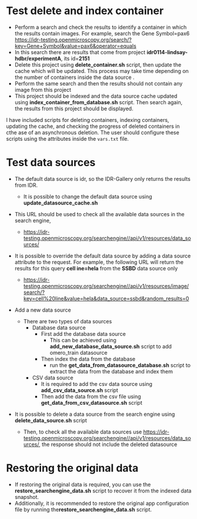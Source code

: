 Test delete and index container
===============================
* Perform a search and check the results to identify a container in which the results contain images.
For example, search the Gene Symbol=pax6
https://idr-testing.openmicroscopy.org/search/?key=Gene+Symbol&value=pax6&operator=equals
* In this search there are results that come from project **idr0114-lindsay-hdbr/experimentA**, its id=**2151**
* Delete this project using **delete_container.sh** script, then update the cache which will be updated. This process may take time depending on the number of containers inside the data source .
* Perform the same search and then the results should not contain any image from this project
* This project should be indexed and the data source cache updated using **index_container_from_database.sh** script. Then search again, the results from this project should be displayed.

I have included scripts for deleting containers, indexing containers, updating the cache, and checking the progress of deleted containers in cthe ase of an asynchronous deletion. The user should configure these scripts using the attributes inside the ``vars.txt`` file.

Test data sources
=================
* The default data source is idr, so the IDR-Gallery only returns the results from IDR.
  * It is possible to change the default data source using **update_datasource_cache.sh**  
* This URL should be used to check all the available data sources in the search engine,
  * https://idr-testing.openmicroscopy.org/searchengine//api/v1/resources/data_sources/
* It is possible to override the default data source by adding a data source attribute to the request. For example, the following URL will return the results for this query
**cell ine=hela** from the **SSBD** data source only
  * https://idr-testing.openmicroscopy.org/searchengine//api/v1/resources/image/search/?key=cell%20line&value=hela&data_source=ssbd&random_results=0
* Add a new data source
  * There are two types of data sources
    * Database data source  
      * First add the database data source
        * This can be achieved using **add_new_database_data_source.sh** script to add omero_train datasource
      * Then index the data from the database
        * run the **get_data_from_datasource_database.sh** script to extract the data from the database and index them
    * CSV data source
      * It is required to add the csv data source using **add_csv_data_source.sh** script
      * Then add the data from the csv file using **get_data_from_csv_datasource.sh** script
      
* It is possible to delete a data source from the search engine using **delete_data_source.sh** script
  * Then, to check  all the available data sources use https://idr-testing.openmicroscopy.org/searchengine//api/v1/resources/data_sources/,  the response should not include the deleted datasource

Restoring the original data
===========================
* If restoring the original data is required, you can use the **restore_searchengine_data.sh** script to recover it from the indexed data snapshot.
* Additionally, it is recommended to restore the original app configuration file by running the**restore_searchengine_data.sh** script.
